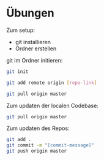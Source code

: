 # Übungen

Zum setup:

- git installieren
- Ordner erstellen

git im Ordner initieren:

```bash
git init

git add remote origin [repo-link]

git pull origin master
```

Zum updaten der localen Codebase:

```bash
git pull origin master
```

Zum updaten des Repos:
```bash
git add .
git commit -m "[commit-message]"
git push origin master
``` 